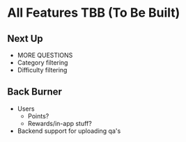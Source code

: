 # All Features TBB (To Be Built)

## Next Up

- MORE QUESTIONS
- Category filtering
- Difficulty filtering

## Back Burner

- Users
  - Points?
  - Rewards/in-app stuff?
- Backend support for uploading qa's